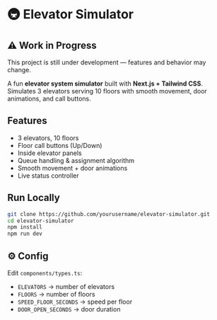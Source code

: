 # 🚇 Elevator Simulator 
## ⚠️ Work in Progress
This project is still under development — features and behavior may change.

A fun **elevator system simulator** built with **Next.js + Tailwind CSS**.  
Simulates 3 elevators serving 10 floors with smooth movement, door animations, and call buttons.

## Features
- 3 elevators, 10 floors
- Floor call buttons (Up/Down)
- Inside elevator panels
- Queue handling & assignment algorithm
- Smooth movement + door animations
- Live status controller

## Run Locally
```bash
git clone https://github.com/yourusername/elevator-simulator.git
cd elevator-simulator
npm install
npm run dev
```

## ⚙️ Config

Edit `components/types.ts`:

- `ELEVATORS` → number of elevators  
- `FLOORS` → number of floors  
- `SPEED_FLOOR_SECONDS` → speed per floor  
- `DOOR_OPEN_SECONDS` → door duration  